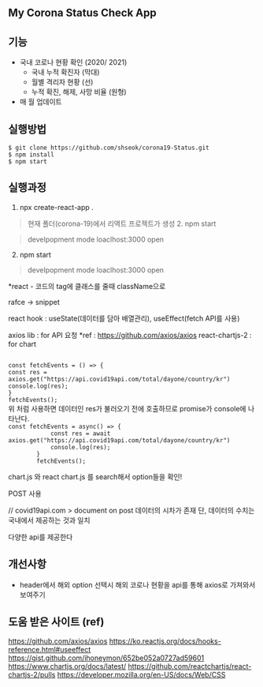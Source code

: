 ## My Corona Status Check App

## 기능

- 국내 코로나 현황 확인 (2020/ 2021)
  - 국내 누적 확진자 (막대)
  - 월별 격리자 현황 (선)
  - 누적 확진, 해제, 사망 비율 (원형)
- 매 월 업데이트

## 실행방법

```
$ git clone https://github.com/shseok/corona19-Status.git
$ npm install
$ npm start
```

## 실행과정

1. npx create-react-app .

> 현재 폴더(corona-19)에서 리액트 프로젝트가 생성 2. npm start

> develpopment mode
> loaclhost:3000 open

2. npm start

> develpopment mode
> loaclhost:3000 open

\*react - 코드의 tag에 클래스를 줄때 className으로

rafce -> snippet

react hook : useState(데이터를 담아 배열관리), useEffect(fetch API를 사용)

axios lib : for API 요청
\*ref : https://github.com/axios/axios
react-chartjs-2 : for chart

<code>
const fetchEvents = () => {
const res = axios.get("https://api.covid19api.com/total/dayone/country/kr")
console.log(res);
}
fetchEvents();
</code>
위 처럼 사용하면 데이터인 res가 불러오기 전에 호출하므로 promise가 console에 나타난다.
<code>
const fetchEvents = async() => {
            const res = await axios.get("https://api.covid19api.com/total/dayone/country/kr")
            console.log(res);
        }
        fetchEvents();
</code>

chart.js 와 react chart.js 를 search해서 option들을 확인!

POST 사용

// covid19api.com > document on post
데이터의 시차가 존재
단, 데이터의 수치는 국내에서 제공하는 것과 일치

다양한 api를 제공한다

## 개선사항

- header에서 해외 option 선택시 해외 코로나 현황을 api를 통해 axios로 가져와서 보여주기

## 도움 받은 사이트 (ref)

https://github.com/axios/axios
https://ko.reactjs.org/docs/hooks-reference.html#useeffect
https://gist.github.com/ihoneymon/652be052a0727ad59601
https://www.chartjs.org/docs/latest/
https://github.com/reactchartjs/react-chartjs-2/pulls
https://developer.mozilla.org/en-US/docs/Web/CSS
